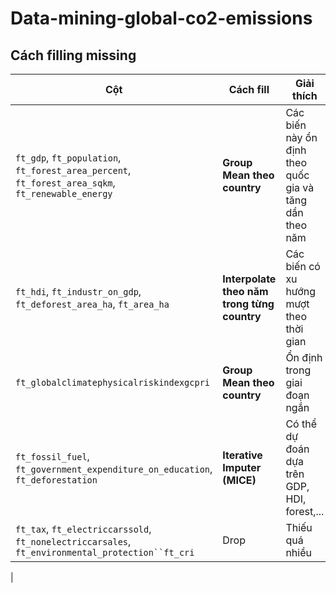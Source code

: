 # Data-mining-global-co2-emissions
## Cách filling missing
| Cột                                                                                               | Cách fill                            | Giải thích                                              |
| ------------------------------------------------------------------------------------------------- | ------------------------------------- | ------------------------------------------------------- |
| `ft_gdp`, `ft_population`, `ft_forest_area_percent`, `ft_forest_area_sqkm`, `ft_renewable_energy` | **Group Mean theo country**           | Các biến này ổn định theo quốc gia và tăng dần theo năm |
| `ft_hdi`, `ft_industr_on_gdp`, `ft_deforest_area_ha`, `ft_area_ha` | **Interpolate theo năm trong từng country** | Các biến có xu hướng mượt theo thời gian |
| `ft_globalclimatephysicalriskindexgcpri`                           | **Group Mean theo country**                 | Ổn định trong giai đoạn ngắn             |
| `ft_fossil_fuel`, `ft_government_expenditure_on_education`, `ft_deforestation` | **Iterative Imputer (MICE)** | Có thể dự đoán dựa trên GDP, HDI, forest,... |                              |
| `ft_tax`, `ft_electriccarssold`, `ft_nonelectriccarsales`, `ft_environmental_protection``ft_cri`                     |  Drop         | Thiếu quá nhiều                        |
|       
